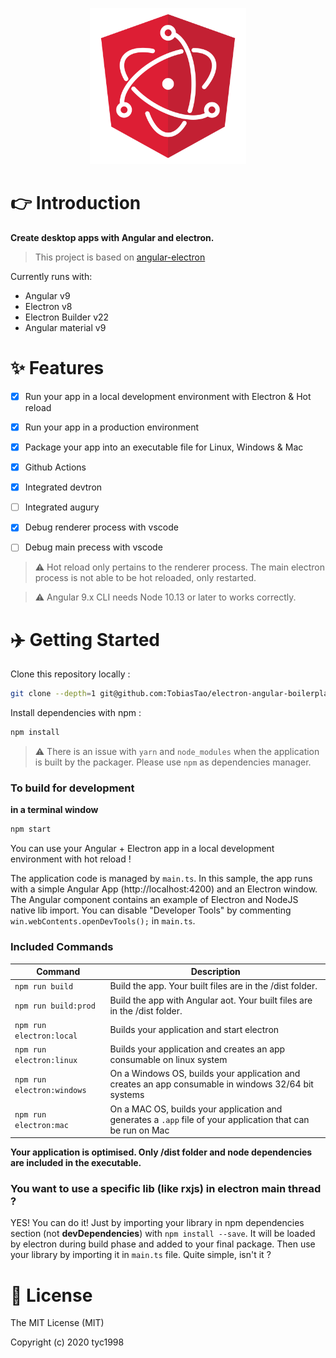 <p align="center">
  <img src="./doc/images/electron-angular.svg" alt="Angular Electron Dream Starter" width="250" height="250"/>
</p>

# :point_right: Introduction

**Create desktop apps with Angular and electron.**

> This project is based on [angular-electron](https://github.com/maximegris/angular-electron)

Currently runs with:

- Angular v9
- Electron v8
- Electron Builder v22
- Angular material v9

# :sparkles: Features

- [x] Run your app in a local development environment with Electron & Hot reload

- [x] Run your app in a production environment
- [x] Package your app into an executable file for Linux, Windows & Mac
- [x] Github Actions
- [x] Integrated devtron
- [ ] Integrated augury
- [x] Debug renderer process with vscode
- [ ] Debug main precess with vscode

> :warning: Hot reload only pertains to the renderer process. The main electron process is not able to be hot reloaded, only restarted.

> :warning: Angular 9.x CLI needs Node 10.13 or later to works correctly.

# :airplane: Getting Started

Clone this repository locally :

```bash
git clone --depth=1 git@github.com:TobiasTao/electron-angular-boilerplate.git your-app-name
```

Install dependencies with npm :

```bash
npm install
```

> :warning: There is an issue with `yarn` and `node_modules` when the application is built by the packager. Please use `npm` as dependencies manager.

### To build for development

**in a terminal window**

```bash
npm start
```

You can use your Angular + Electron app in a local development environment with hot reload !

The application code is managed by `main.ts`. In this sample, the app runs with a simple Angular App (http://localhost:4200) and an Electron window.
The Angular component contains an example of Electron and NodeJS native lib import.
You can disable "Developer Tools" by commenting `win.webContents.openDevTools();` in `main.ts`.

### Included Commands

| Command                    | Description                                                                                                 |
| -------------------------- | ----------------------------------------------------------------------------------------------------------- |
| `npm run build`            | Build the app. Your built files are in the /dist folder.                                                    |
| `npm run build:prod`       | Build the app with Angular aot. Your built files are in the /dist folder.                                   |
| `npm run electron:local`   | Builds your application and start electron                                                                  |
| `npm run electron:linux`   | Builds your application and creates an app consumable on linux system                                       |
| `npm run electron:windows` | On a Windows OS, builds your application and creates an app consumable in windows 32/64 bit systems         |
| `npm run electron:mac`     | On a MAC OS, builds your application and generates a `.app` file of your application that can be run on Mac |

**Your application is optimised. Only /dist folder and node dependencies are included in the executable.**

### You want to use a specific lib (like rxjs) in electron main thread ?

YES! You can do it! Just by importing your library in npm dependencies section (not **devDependencies**) with `npm install --save`. It will be loaded by electron during build phase and added to your final package. Then use your library by importing it in `main.ts` file. Quite simple, isn't it ?

# :scroll: License

The MIT License (MIT)

Copyright (c) 2020 tyc1998
